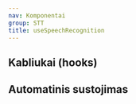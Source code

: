 ```yaml
---
nav: Komponentai
group: STT
title: useSpeechRecognition
---
```


## Kabliukai (hooks)

<code src="./demos/index.tsx" nopadding></code>

## Automatinis sustojimas

<code src="./demos/AutoStop.tsx" nopadding></code>
